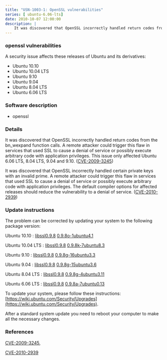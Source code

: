 ```yaml
---
title: "USN-1003-1: OpenSSL vulnerabilities"
series: [ ubuntu-6.06-lts]
date: 2010-10-07 12:00:00
description: |
    It was discovered that OpenSSL incorrectly handled return codes from the bn_wexpand function calls. A remote attacker could trigger this flaw in services that used SSL to cause a denial of service or possibly execute arbitrary code with application privileges. This issue only affected Ubuntu 6.06 LTS, 8.04 LTS, 9.04 and 9.10. ([CVE-2009-3245](http://people.ubuntu.com/~ubuntu-security/cve/CVE-2009-3245))
--- 
```

 
### openssl vulnerabilities

A security issue affects these releases of Ubuntu and its derivatives:

* Ubuntu 10.10
* Ubuntu 10.04 LTS
* Ubuntu 9.10
* Ubuntu 9.04
* Ubuntu 8.04 LTS
* Ubuntu 6.06 LTS

### Software description

* openssl 

### Details

It was discovered that OpenSSL incorrectly handled return codes from the bn_wexpand function calls. A remote attacker could trigger this flaw in services that used SSL to cause a denial of service or possibly execute arbitrary code with application privileges. This issue only affected Ubuntu 6.06 LTS, 8.04 LTS, 9.04 and 9.10. ([CVE-2009-3245](http://people.ubuntu.com/~ubuntu-security/cve/CVE-2009-3245))

It was discovered that OpenSSL incorrectly handled certain private keys with an invalid prime. A remote attacker could trigger this flaw in services that used SSL to cause a denial of service or possibly execute arbitrary code with application privileges. The default compiler options for affected releases should reduce the vulnerability to a denial of service. ([CVE-2010-2939](http://people.ubuntu.com/~ubuntu-security/cve/CVE-2010-2939)) 

### Update instructions

The problem can be corrected by updating your system to the following package version:

Ubuntu 10.10
 : [libssl0.9.8](https://launchpad.net/ubuntu/+source/openssl) <span> [0.9.8o-1ubuntu4.1](https://launchpad.net/ubuntu/+source/openssl/0.9.8o-1ubuntu4.1) </span> 

Ubuntu 10.04 LTS
 : [libssl0.9.8](https://launchpad.net/ubuntu/+source/openssl) <span> [0.9.8k-7ubuntu8.3](https://launchpad.net/ubuntu/+source/openssl/0.9.8k-7ubuntu8.3) </span> 

Ubuntu 9.10
 : [libssl0.9.8](https://launchpad.net/ubuntu/+source/openssl) <span> [0.9.8g-16ubuntu3.3](https://launchpad.net/ubuntu/+source/openssl/0.9.8g-16ubuntu3.3) </span> 

Ubuntu 9.04
 : [libssl0.9.8](https://launchpad.net/ubuntu/+source/openssl) <span> [0.9.8g-15ubuntu3.6](https://launchpad.net/ubuntu/+source/openssl/0.9.8g-15ubuntu3.6) </span> 

Ubuntu 8.04 LTS
 : [libssl0.9.8](https://launchpad.net/ubuntu/+source/openssl) <span> [0.9.8g-4ubuntu3.11](https://launchpad.net/ubuntu/+source/openssl/0.9.8g-4ubuntu3.11) </span> 

Ubuntu 6.06 LTS
 : [libssl0.9.8](https://launchpad.net/ubuntu/+source/openssl) <span> [0.9.8a-7ubuntu0.13](https://launchpad.net/ubuntu/+source/openssl/0.9.8a-7ubuntu0.13) </span> 

To update your system, please follow these instructions: [https://wiki.ubuntu.com/Security/Upgrades](https://wiki.ubuntu.com/Security/Upgrades).

After a standard system update you need to reboot your computer to make all the necessary changes. 

### References

 [CVE-2009-3245](http://people.ubuntu.com/~ubuntu-security/cve/CVE-2009-3245), 

 [CVE-2010-2939](http://people.ubuntu.com/~ubuntu-security/cve/CVE-2010-2939)
 
